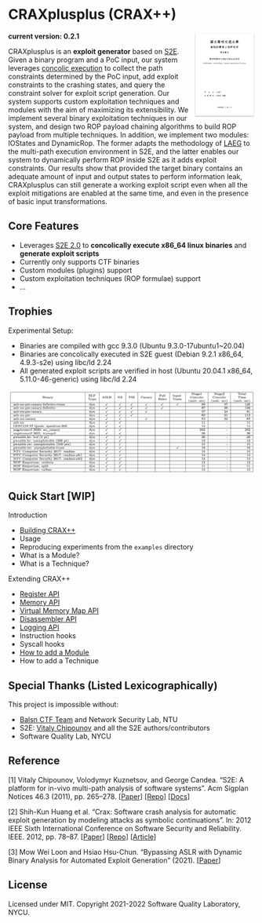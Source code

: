 # CRAXplusplus (CRAX++)

<a href="Documentation/thesis.png"><img src="Documentation/thesis.png" width="25%" align="right"></a>

**current version: 0.2.1**

CRAXplusplus is an **exploit generator** based on [S2E](http://s2e.systems/). Given a binary program and a PoC input, our system leverages [concolic execution](https://en.wikipedia.org/wiki/Concolic_testing) to collect the path constraints determined by the PoC input, add exploit constraints to the crashing states, and query the constraint solver for exploit script generation. Our system supports custom exploitation techniques and modules with the aim of maximizing its extensibility. We implement several binary exploitation techniques in our system, and design two ROP payload chaining algorithms to build ROP payload from multiple techniques. In addition, we implement two modules: IOStates and DynamicRop. The former adapts the methodology of [LAEG](#reference) to the multi-path execution environment in S2E, and the latter enables our system to dynamically perform ROP inside S2E as it adds exploit constraints. Our results show that provided the target binary contains an adequate amount of input and output states to perform information leak, CRAXplusplus can still generate a working exploit script even when all the exploit mitigations are enabled at the same time, and even in the presence of basic input transformations.

## Core Features

* Leverages [S2E 2.0](https://github.com/S2E/s2e) to **concolically execute x86_64 linux binaries** and **generate exploit scripts**
* Currently only supports CTF binaries
* Custom modules (plugins) support
* Custom exploitation techniques (ROP formulae) support
* ...

## Trophies

Experimental Setup:

* Binaries are compiled with gcc 9.3.0 (Ubuntu 9.3.0-17ubuntu1~20.04)
* Binaries are concolically executed in S2E guest (Debian 9.2.1 x86_64, 4.9.3-s2e) using libc/ld 2.24
* All generated exploit scripts are verified in host (Ubuntu 20.04.1 x86_64, 5.11.0-46-generic) using libc/ld 2.24

![](Documentation/evaluation.png)

## Quick Start \[WIP]

Introduction

* [Building CRAX++](Documentation/Build.md)
* Usage
* Reproducing experiments from the `examples` directory
* What is a Module?
* What is a Technique?

Extending CRAX++

* [Register API](Documentation/API.md#register)
* [Memory API](Documentation/API.md#memory)
* [Virtual Memory Map API](Documentation/API.md#virtual-memory-map)
* [Disassembler API](Documentation/API.md#disassembler)
* [Logging API](Documentation/API.md#logging)
* Instruction hooks
* Syscall hooks
* [How to add a Module](Documentation/Module.md)
* How to add a Technique

## Special Thanks (Listed Lexicographically)

This project is impossible without:

* [Balsn CTF Team](https://github.com/balsn) and Network Security Lab, NTU
* S2E: [Vitaly Chipounov](https://github.com/vitalych/) and all the S2E authors/contributors
* Software Quality Lab, NYCU

## Reference

[1] Vitaly Chipounov, Volodymyr Kuznetsov, and George Candea. “S2E: A platform for in-vivo multi-path analysis of software systems”. Acm Sigplan Notices 46.3 (2011), pp. 265–278. [[Paper](https://dslab.epfl.ch/pubs/selsymbex.pdf)] [[Repo](https://github.com/S2E/s2e)] [[Docs](http://s2e.systems/docs/)]

[2] Shih-Kun Huang et al. “Crax: Software crash analysis for automatic exploit generation by modeling attacks as symbolic continuations”. In: 2012 IEEE Sixth International Conference on Software Security and Reliability. IEEE. 2012, pp. 78–87. [[Paper](https://ir.nctu.edu.tw/bitstream/11536/24012/1/000332520700022.pdf)] [[Repo](https://github.com/SQLab/CRAX/tree/workable)] [[Article](https://skhuang.web.nctu.edu.tw/research/)]

[3] Mow Wei Loon and Hsiao Hsu-Chun. “Bypassing ASLR with Dynamic Binary Analysis for Automated Exploit Generation” (2021). [[Paper](https://www.airitilibrary.com/Publication/alDetailedMesh1?DocID=U0001-0508202117214500)]

## License

Licensed under MIT. Copyright 2021-2022 Software Quality Laboratory, NYCU.
